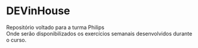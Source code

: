 # DEVinHouse

Repositório voltado para a turma Philips 
<br>Onde serão disponibilizados os exercícios semanais desenvolvidos durante o curso.

